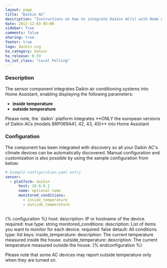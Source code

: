 ```yaml
---
layout: page
title: "Daikin AC"
description: "Instructions on how to integrate Daikin AC(s) with Home Assistant."
date: 2017-12-03 05:00
sidebar: True
comments: false
sharing: true
footer: true
logo: daikin.svg
ha_category: Sensor
ha_release: 0.59
ha_iot_class: "Local Polling"
---
```


### Description ###

The sensor component integrates Daikin air conditioning systems into Home Assistant, enabling displaying the following parameters:
- **inside temperature**
- **outside temperature**

<p class='note warning'>
    Please note, the `daikin` platform integrates **ONLY the european versions of Daikin ACs (models BRP069A41, 42, 43, 45)** into Home Assistant
</p>

### Configuration ###

The component has been integrated with discovery so all your Daikin AC's climate devices can be automatically discovered.
Manual configuration and customization is also possible by using the sample configuration from below:

```yaml
# Example configuration.yaml entry
sensor:
  - platform: daikin
      host: 10.0.0.1
      name: optional name
      monitored_conditions:
        - inside_temperature  
        - outside_temperature  
      
```

{% configuration %}
host:
  description: IP or hostname of the device.
  required: true
  type: string
monitored_conditions:
  description: List of items you want to monitor for each device.
  required: false
  detault: All conditions
  type: list
  keys:
    inside_temperature:
      description: The current temperature measured inside the house.
    outside_temperature:
      description: The current temperature measured outside the house.
{% endconfiguration %}

<p class='note warning'>
    Please note that some AC devices may report outside temperature only when they are turned on.
</p>

